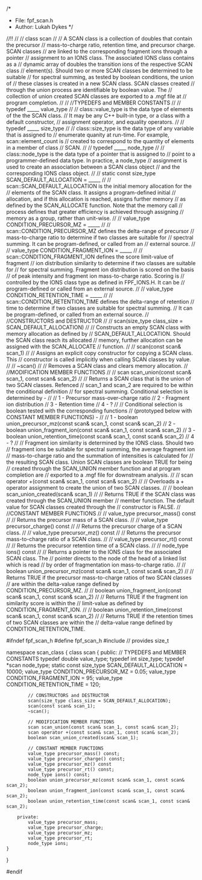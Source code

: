 /* 
 * File:   fpf_scan.h
 * Author: Lukah Dykes
 */


//!!
//
//  class scan
//
//    A SCAN class is a collection of doubles that contain the precursor 
//		mass-to-charge ratio, retention time, and precursor charge. SCAN classes 
//		are linked to the corresponding fragment ions through a pointer
//		assignment to an IONS class. The associated IONS class contains as a 
//		dynamic array of doubles the transition ions of the respective SCAN class 
//		element(s). Should two or more SCAN classes be determined to be suitable
//		for spectral summing, as tested by boolean conditions, the union of 
//		these classes is created in a new SCAN class. SCAN classes created 
//		through the union process are identifiable by boolean value. The 
//		collection of union created SCAN classes are exported to a .mgf file at 
//		program completion.
//
//
//TYPEDEFS and MEMBER CONSTANTS
//
//  typedef _____ value_type
//
//    class::value_type is the data type of elements of the the SCAN class.
//    It may be any C++ built-in type, or a class with a default constructor,
//    assignment operator, and equality operators.
//
//  typedef _____ size_type
//
//    class::size_type is the data type of any variable that is assigned to
//    enumerate quanity at run-time. For example, scan::element_count is
//    created to correspond to the quantity of elements in a member of class 
//    SCAN.
//
//  typedef _____ node_type
//
//    class::node_type is the data type of a pointer that is assigned to
//    point to a programmer-defined data type. In practice, a node_type
// 		 assignment is used to create an association between a SCAN class object
//		and the corresponding IONS class object.
//
//  static const size_type SCAN_DEFAULT_ALLOCATION = _____
//
//    scan::SCAN_DEFAULT_ALLOCATION is the initial memory allocation for the
//    elements of the SCAN class. It assigns a program-defined initial
//    allocation, and if this allocation is reached, assigns further memory
//    as defined by the SCAN_ALLOCATE function. Note that the memory call
//    process defines that greater efficiency is achieved through assigning
//    memory as a group, rather than unit-wise.
//
//	value_type CONDITION_PRECURSOR_MZ = _____
//
//		scan::CONDITION_PRECURSOR_MZ defines the delta-range of precursor
//		mass-to-charge ratio to determine if two classes are suitable for
//		spectral summing. It can be program-defined, or called from an
//		external source.
//
//	value_type CONDITION_FRAGMENT_ION = _____
//
//		scan::CONDITION_FRAGMENT_ION defines the score limit-value of fragment
//		ion distribution similarity to determine if two classes are suitable for
//		for spectral summing. Fragment ion distribution is scored on the basis
//		of peak intensity and fragment ion mass-to-charge ratio. Scoring is 
//		controlled by the IONS class type as defined in FPF_IONS.H. It can be 
//		program-defined or called from an external source.
//
//	value_type CONDITION_RETENTION_TIME = _____
//
//		scan::CONDITION_RETENTION_TIME defines the delta-range of retention
//		time to determine if two classes are suitable for spectral summing. 
//		It can be program-defined, or called from an external source.
//
//CONSTRUCTORS and DESTRUCTOR
//
//  scan(size_type class_size = SCAN_DEFAULT_ALLOCATION)
//
//    Constructs an empty SCAN class with memory allocation as defined by 
//    SCAN_DEFAULT_ALLOCATION. Should the SCAN class reach its allocated
//    memory, further allocation can be assigned with the SCAN_ALLOCATE
//    function.
//
//	scan(const scan& scan_1)
//
//		Assigns an explicit copy constructor for copying a SCAN class. This
//		constructor is called implicitly when calling SCAN classes by value.
//
//	~scan()
//
//		Removes a SCAN class and clears memory allocation.
//
//MODIFICATION MEMBER FUNCTIONS
//
//	scan scan_union(const scan& scan_1, const scan& scan_2)
//
//		Returns a SCAN class that is the union of two SCAN classes. Refenced 
//		scan_1 and scan_2 are required to be within the conditional definition
// 		for spectral summing. Conditional selection is determined by -
//
//			1 - Precursor mass-over-charge ratio
//			2 - Fragment ion distribution
//			3 - Retention time
//			4 - ?
//
//		Conditional selection is boolean tested with the corresponding functions
//		(prototyped below with CONSTANT MEMBER FUNCTIONS) -
//
//			1 - boolean union_precursor_mz(const scan& scan_1, const scan& scan_2)
//			2 - boolean union_fragment_ion(const scan& scan_1, const scan& scan_2)
//			3 - boolean union_retention_time(const scan& scan_1, const scan& scan_2)
//			4 - ?
//
//		Fragment ion similarity is determined by the IONS class. Should two
//		fragment ions be suitable for spectral summing, the average fragment ion
//		mass-to-charge ratio and the summation of intensities is calculated for
//		the resulting SCAN class. Union SCAN classes are boolean TRUE for being
//		created through the SCAN_UNION member function and at program completion are
//		exported to a .mgf file for downstream analysis.
//
//	scan operator +(const scan& scan_1, const scan& scan_2)
//
//		Overloads a + operator assignment to create the union of two SCAN classes.
//
//	boolean scan_union_created(scan& scan_1)
//
//		Returns TRUE if the SCAN class was created through the SCAN_UNION member
//		member function. The default value for SCAN classes created through the
//		constructor is FALSE.
//
//CONSTANT MEMBER FUNCTIONS
//
//	value_type precursor_mass() const
//
//		Returns the precursor mass of a SCAN class.
//
//	value_type precursor_charge() const
//
//		Returns the precursor charge of a SCAN class.
//
//	value_type precursor_mz() const
//
//		Returns the precursor mass-to-charge ratio of a SCAN class.
//
//	value_type precursor_rt() const
//
//		Returns the precursor retention time of a SCAN class.
//
//	node_type ions() const
//
//		Returns a pointer to the IONS class for the associated SCAN class. The 
//		pointer	directs to the node of the head of a linked list which is read 
//		by order of fragmentation ion mass-to-charge ratio.
//
//	boolean union_precursor_mz(const scan& scan_1, const scan& scan_2)
//
//		Returns TRUE if the precursor mass-to-charge ratios of two SCAN classes 
//		are within the delta-value range defined by CONDITION_PRECURSOR_MZ.
//
//	boolean union_fragment_ion(const scan& scan_1, const scan& scan_2)
//
//		Returns TRUE if the fragment ion similarity score is within the
//		limit-value as defined by CONDITION_FRAGMENT_ION.
//
//	boolean union_retention_time(const scan& scan_1, const scan& scan_2)
//
//		Returns TRUE if the retention times of two SCAN classes are within the 
//		delta-value range defined by CONDITION_RETENTION_TIME.

    

#ifndef fpf_scan_h
#define	fpf_scan_h
#include <cstdlib> // provides size_t

namespace scan_class {
	class scan {
		public:
			// TYPEDEFS and MEMBER CONSTANTS
			typedef double value_type;
			typedef int size_type;
			typedef *scan node_type;
			static const size_type SCAN_DEFAULT_ALLOCATION = 10000;
			value_type CONDITION_PRECURSOR_MZ = 0.05;
			value_type CONDITION_FRAGMENT_ION = 95;
			value_type CONDITION_RETENTION_TIME = 120;
			
			// CONSTRUCTORS and DESTRUCTOR
			scan(size_type class_size = SCAN_DEFAULT_ALLOCATION);
			scan(const scan& scan_1);
			~scan();
			
			// MODIFICATION MEMBER FUNCTIONS
			scan scan_union(const scan& scan_1, const scan& scan_2);			
			scan operator +(const scan& scan_1, const scan& scan_2);
			boolean scan_union_created(scan& scan_1);
			
			// CONSTANT MEMBER FUNCTIONS
			value_type precursor_mass() const;
			value_type precursor_charge() const;
			value_type precursor_mz() const
			value_type precursor_rt() const;
			node_type ions() const;
			boolean union_precursor_mz(const scan& scan_1, const scan& scan_2);
			boolean union_fragment_ion(const scan& scan_1, const scan& scan_2);
			boolean union_retention_time(const scan& scan_1, const scan& scan_2);
			
		private:
			value_type precursor_mass;
			value_type precursor_charge;
			value_type precursor_mz;
			value_type precursor_rt;
			node_type ions;
	}
}

#endif

